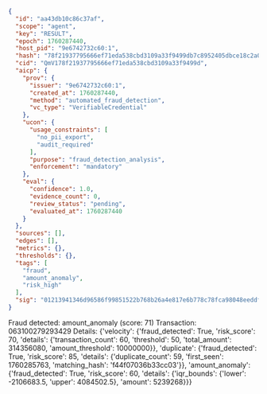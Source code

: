 ```json
{
  "id": "aa43db10c86c37af",
  "scope": "agent",
  "key": "RESULT",
  "epoch": 1760287440,
  "host_pid": "9e6742732c60:1",
  "hash": "78f21937795666ef71eda538cbd3109a33f9499db7c8952405dbce18c2a004fc",
  "cid": "QmV178f21937795666ef71eda538cbd3109a33f9499d",
  "aicp": {
    "prov": {
      "issuer": "9e6742732c60:1",
      "created_at": 1760287440,
      "method": "automated_fraud_detection",
      "vc_type": "VerifiableCredential"
    },
    "ucon": {
      "usage_constraints": [
        "no_pii_export",
        "audit_required"
      ],
      "purpose": "fraud_detection_analysis",
      "enforcement": "mandatory"
    },
    "eval": {
      "confidence": 1.0,
      "evidence_count": 0,
      "review_status": "pending",
      "evaluated_at": 1760287440
    }
  },
  "sources": [],
  "edges": [],
  "metrics": {},
  "thresholds": {},
  "tags": [
    "fraud",
    "amount_anomaly",
    "risk_high"
  ],
  "sig": "01213941346d96586f99851522b768b26a4e817e6b778c78fca98048eeddf746"
}
```

Fraud detected: amount_anomaly (score: 71)
Transaction: 063100279293429
Details: {'velocity': {'fraud_detected': True, 'risk_score': 70, 'details': {'transaction_count': 60, 'threshold': 50, 'total_amount': 314356080, 'amount_threshold': 10000000}}, 'duplicate': {'fraud_detected': True, 'risk_score': 85, 'details': {'duplicate_count': 59, 'first_seen': 1760285763, 'matching_hash': 'f44f07036b33cc03'}}, 'amount_anomaly': {'fraud_detected': True, 'risk_score': 60, 'details': {'iqr_bounds': {'lower': -2106683.5, 'upper': 4084502.5}, 'amount': 5239268}}}